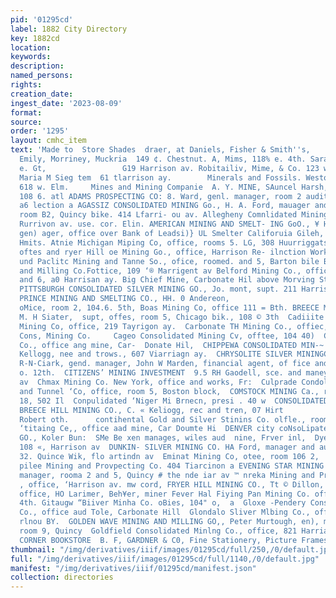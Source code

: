 ```yaml
---
pid: '01295cd'
label: 1882 City Directory
key: 1882cd
location: 
keywords: 
description: 
named_persons: 
rights: 
creation_date: 
ingest_date: '2023-08-09'
format: 
source: 
order: '1295'
layout: cmhc_item
text: 'Made to  Store Shades  draer, at Daniels, Fisher & Smith''s,     319     ‘Miler,
  Emily, Morriney, Muckria  149 ¢. Chestnut. A, Mims, 118% e. 4th. Sarah, Mre., 21%
  e. Gt,                 G19 Harrison av. Robitailiv, Mime, & Co. 123 w. dub, Thompood,
  Maria M Sieg tem  61 tlarrison ay.        Minerals and Fossils. Westover & Son,
  618 w. Elm.     Mines and Mining Companie  A. Y. MINE, SAuncel Harsh, mauagor, ofice,
  108 6. atl ADAMS PROSPECTING CO: 8. Ward, genl. manager, room 2 audit quincy bie,
  a6 lection a AGASSIZ CONSOLIDATED MINING Go., H. A. Ford, mauager and expt, offic’,
  room B2, Quincy bike. 414 Lfarri- ou av. Allegheny Comnlidated Mining Co,, office,
  Rurrivon av. use. cor. Elin. AMERICAN MINING AND SMELT- ING GoO., ¥ HL Ketcham,
  gen) ager, office over Bank of Leadsi)} UL Smelter Califoruia Gileh, west of city
  Hmits. Atnie Michigan Miping Co, office, rooms 5. LG, 308 Huurriggats av i New Yark,
  oftes and ryer Hill oe Mining Go., office, Harrison Re- ilnction Works, Avuntic
  und Paclitc Mining and Tanne So., ofice, roomed. and 5, Barton bile Bangor Mining
  and Milling Co.Fottice, 109 ‘® Marrigent av Belford Mining Co., office, rooms 6
  and 6, a0 Harrisan ay. Big Chief Mine, Carbonate Hil above Morving Star Mine, BIG
  PITTSBURGH CONSOLIDATED SILVER MINING GO., Jo. mont, supt. 211 Harrison ay BLACK
  PRINCE MINING AND SMELTING CO., HH. 0 Andereon,                                 vicewpreat,,
  oMice, room 2, 104.6. 5th, Boas Mining Co, office 111 = Bth. BREECE MINING CO.,
  M. H Siater,  supt, offes, room 5, Chicago bik., 108 © 3th  Cadiiite Consolidated
  Mining Co, office, 219 Tayrigon ay.  Carbonate TH Mining Co., offiec, Lead- ville
  Cons, Mining Co.     Cageo Consolidated Mining Cv, offtee, 104 40)  Catalpa, Mintz
  Co., office ang mine, Car-  Donate Hil,  CHIPPEWA CONSOLIDATED MIN-~ ING CO., CC.
  Kellogg, nee and trows., 607 Viarriagn ay.  CHRYSOLITE SILVER MININGCO., New York,
  R-N-Ciark, gend. manager, John W Marden, financial agent, of fice and mino, brad
  o. 12th.  CITIZENS’ MINING INVESTMENT  9.5 RH Gaodell, sce. and maneyer, 244 Harriaon
  av  Chmax Mining Co. New York, office and works, Fr:  Culprade Condoldated Miniug
  and Tunnel ‘Co, office, room 5, Boston block,  COMSTOCK MINING Ca., roome 17 and
  18, 502 Il  Conpulidated ‘Niger Mi Brnecn, presi . 40 w  CONSOLIDATED YANKEE AND
  BREECE HILL MINING CO., C. « Keliogg, rec and tren, 07 Hirt                  3 Co,
  Robert oth.      contihental Gold and Silver Stinins Co. olfle., room t Quiney  Crescent
  ‘titaing Ce,, office aad mine, Car Doumte Hi  DENVER city coNsoLipateD SILVER MINING
  GO., Koler Bun:  SMe Be xen manages, wiles aud  nine, Frver inl,  Dyer Mining Co.
  108 «, Harrison av  DUNKIN- SILVER MINING CO. HA Ford, manager and aupe oBice, room
  32. Quince Wik, flo artindn av  Eminat Mining Co, otee, room 106 2,                Bote
  pilee Mining and Provpecting Co. 404 Tiarcinon a EVENING STAR MINING CO.. WS. a
  manager, rooma 2 and 5, Quincy # the nde iar av ™ nreka Mining and Praspecting Co
  , office, ‘Harrison av. mw cord, FRYER HILL MINING CO., Tt © Dillon, gent. manager;
  office, HO Larimer, Beh¥er, miner Fever Hal Fiying Pan Mining Co. office, 104 0.
  4th. Gitaugw “Biiver Minha Co. oBies, 104" o,  a  Gloxe -Pendery Consolidated Mining
  Co., office aud Tole, Carbonate Hill  Glondalo Sliver Mlbing Co., office, 516 Har-
  rlnou BY.  GOLDEN WAVE MINING AND MILLING GO,, Peter Murtough, en), manager, ofice,
  room 9, Quincy  Goldfield Consolidated Minlng Co., office, 821 Harriaon av,              THE
  CORNER BOOKSTORE  B. F, GARDNER & C0, Fine Stationery, Picture Frames. '
thumbnail: "/img/derivatives/iiif/images/01295cd/full/250,/0/default.jpg"
full: "/img/derivatives/iiif/images/01295cd/full/1140,/0/default.jpg"
manifest: "/img/derivatives/iiif/01295cd/manifest.json"
collection: directories
---
```

